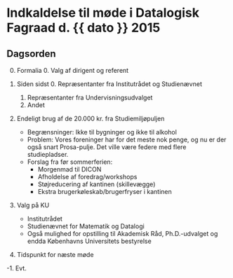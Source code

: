 # Indkaldelse til møde i Datalogisk Fagraad d. {{ dato }} 2015

## Dagsorden

0. Formalia
    0. Valg af dirigent og referent

1. Siden sidst
    0. Repræsentanter fra Institutrådet og Studienævnet
    1. Repræsentanter fra Undervisningsudvalget
    2. Andet

2. Endeligt brug af de 20.000 kr. fra Studiemiljøpuljen
    - Begrænsninger: Ikke til bygninger og ikke til alkohol
    - Problem: Vores foreninger har for det meste nok penge, og nu er der også
      snart Prosa-pulje.  Det ville være federe med flere studiepladser.
    - Forslag fra før sommerferien:
        - Morgenmad til DICON
        - Afholdelse af foredrag/workshops
        - Støjreducering af kantinen (skillevægge)
        - Ekstra brugerkøleskab/brugerfryser i kantinen

3. Valg på KU
    - Institutrådet
    - Studienævnet for Matematik og Datalogi
    - Også mulighed for opstilling til Akademisk Råd, Ph.D.-udvalget og endda
      Københavns Universitets bestyrelse

4. Tidspunkt for næste møde

-1. Evt.
